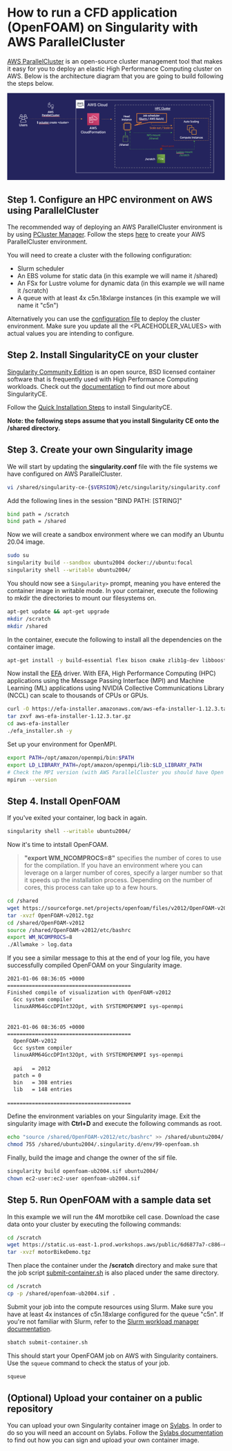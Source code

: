 # How to run a CFD application (OpenFOAM) on Singularity with AWS ParallelCluster
 
[AWS ParallelCluster](https://aws.amazon.com/hpc/parallelcluster/) is an open-source cluster management tool that makes it easy for you to deploy an elastic High Performance Computing cluster on AWS. Below is the architecture diagram that you are going to build following the steps below. 

![My Image](images/ParallelCluster-diagram.png)

## Step 1. Configure an HPC environment on AWS using ParallelCluster

The recommended way of deploying an AWS ParallelCluster environment is by using [PCluster Manager](https://github.com/aws-samples/pcluster-manager). 
Follow the steps [here](https://github.com/aws-samples/pcluster-manager/blob/main/README.md) to create your AWS ParallelCluster environment. 

You will need to create a cluster with the following configuration:
- Slurm scheduler 
- An EBS volume for static data (in this example we will name it /shared)
- An FSx for Lustre volume for dynamic data (in this example we will name it /scratch)
- A queue with at least 4x c5n.18xlarge instances (in this example we will name it "c5n")

Alternatively you can use the [configuration file](pcluster/pc-openfoam-singularity.yaml) to deploy the cluster environment. Make sure you update all the <PLACEHODLER_VALUES> with actual values you are intending to configure. 

## Step 2. Install SingularityCE on your cluster
[Singularity Community Edition](https://sylabs.io/singularity/) is an open source, BSD licensed container software that is frequently used with High Performance Computing workloads. 
Check out the [documentation](https://docs.sylabs.io/guides/main/user-guide/) to find out more about SingularityCE. 

Follow the [Quick Installation Steps](https://docs.sylabs.io/guides/main/user-guide/quick_start.html#quick-installation-steps) to install SingularityCE.  

**Note: the following steps assume that you install Singularity CE onto the /shared directory.**

## Step 3. Create your own Singularity image

We will start by updating the **singularity.conf** file with the file systems we have configured on AWS ParallelCluster. 

```bash
vi /shared/singularity-ce-{$VERSION}/etc/singularity/singularity.conf
```

Add the following lines in the session "BIND PATH: [STRING]"

```bash
bind path = /scratch
bind path = /shared
```
Now we will create a sandbox environment where we can modify an Ubuntu 20.04 image.  

```bash
sudo su
singularity build --sandbox ubuntu2004 docker://ubuntu:focal
singularity shell --writable ubuntu2004/
```
You should now see a `Singularity>` prompt, meaning you have entered the container image in writable mode. In your container, execute the following to mkdir the directories to mount our filesystems on.

```bash
apt-get update && apt-get upgrade
mkdir /scratch
mkdir /shared 
```
In the container, execute the following to install all the dependencies on the container image. 

```bash
apt-get install -y build-essential flex bison cmake zlib1g-dev libboost-system-dev libboost-thread-dev libopenmpi-dev openmpi-bin gnuplot libreadline-dev libncurses-dev libxt-dev qt4-dev-tools libqt4-dev libqt4-opengl-dev freeglut3-dev libqtwebkit-dev libscotch-dev libcgal-dev gcc g++ gfortran curl vim cmake wget
```

Now install the [EFA](https://aws.amazon.com/hpc/efa/) driver. With EFA, High Performance Computing (HPC) applications using the Message Passing Interface (MPI) and Machine Learning (ML) applications using NVIDIA Collective Communications Library (NCCL) can scale to thousands of CPUs or GPUs.

```bash
curl -O https://efa-installer.amazonaws.com/aws-efa-installer-1.12.3.tar.gz
tar zxvf aws-efa-installer-1.12.3.tar.gz
cd aws-efa-installer
./efa_installer.sh -y
```

Set up your environment for OpenMPI.

```bash
export PATH=/opt/amazon/openmpi/bin:$PATH
export LD_LIBRARY_PATH=/opt/amazon/openmpi/lib:$LD_LIBRARY_PATH
# Check the MPI version (with AWS ParallelCluster you should have Open MPI installed)
mpirun --version
```

## Step 4. Install OpenFOAM

If you've exited your container, log back in again. 

```bash
singularity shell --writable ubuntu2004/
```

Now it's time to intstall OpenFOAM.

> **"export WM_NCOMPROCS=8"** specifies the number of cores to use for the compilation. If you have an environment where you can leverage on a larger number of cores, specify a larger number so that it speeds up the installation process. Depending on the number of cores, this process can take up to a few hours. 

```bash
cd /shared
wget https://sourceforge.net/projects/openfoam/files/v2012/OpenFOAM-v2012.tgz
tar -xvzf OpenFOAM-v2012.tgz
cd /shared/OpenFOAM-v2012
source /shared/OpenFOAM-v2012/etc/bashrc
export WM_NCOMPROCS=8  
./Allwmake > log.data
```

If you see a similar message to this at the end of your log file, you have successfully compiled OpenFOAM on your Singularity image. 

```
2021-01-06 08:36:05 +0000
========================================
Finished compile of visualization with OpenFOAM-v2012
  Gcc system compiler
  linuxARM64GccDPInt32Opt, with SYSTEMOPENMPI sys-openmpi


2021-01-06 08:36:05 +0000
========================================
  OpenFOAM-v2012
  Gcc system compiler
  linuxARM64GccDPInt32Opt, with SYSTEMOPENMPI sys-openmpi

  api   = 2012
  patch = 0
  bin   = 308 entries
  lib   = 148 entries

========================================
```

Define the environment variables on your Singularity image. Exit the singularity image with **Ctrl+D** and execute the following commands as root.

```bash
echo "source /shared/OpenFOAM-v2012/etc/bashrc" >> /shared/ubuntu2004/.singularity.d/env/99-openfoam.sh
chmod 755 /shared/ubuntu2004/.singularity.d/env/99-openfoam.sh
```

Finally, build the image and change the owner of the sif file. 

```bash
singularity build openfoam-ub2004.sif ubuntu2004/
chown ec2-user:ec2-user openfoam-ub2004.sif
```

## Step 5. Run OpenFOAM with a sample data set

In this example we will run the 4M morotbike cell case. Download the case data onto your cluster by executing the following commands:

```bash
cd /scratch
wget https://static.us-east-1.prod.workshops.aws/public/6d6877a7-c886-44c8-9df1-cc2f5a8a60c5/static/motorBikeDemo.tgz
tar -xvzf motorBikeDemo.tgz
```

Then place the container under the **/scratch** directory and make sure that the job script [submit-container.sh](scripts/submit-container.sh) is also placed under the same directory.  

```bash
cd /scratch
cp -p /shared/openfoam-ub2004.sif .
```

Submit your job into the compute resources using Slurm. Make sure you have at least 4x instances of c5n.18xlarge configured for the queue "c5n". If you're not familiar with Slurm, refer to the [Slurm workload manager documentation](https://slurm.schedmd.com/).

```bash
sbatch submit-container.sh
```
This should start your OpenFOAM job on AWS with Singularity containers. Use the `squeue` command to check the status of your job. 

```bash
squeue
```

## (Optional) Upload your container on a public repository

You can upload your own Singularity container image on [Sylabs](https://cloud.sylabs.io/). In order to do so you will need an account on Sylabs. Follow the [Sylabs documentation](https://sylabs.io/docs/) to find out how you can sign and upload your own container image. 

